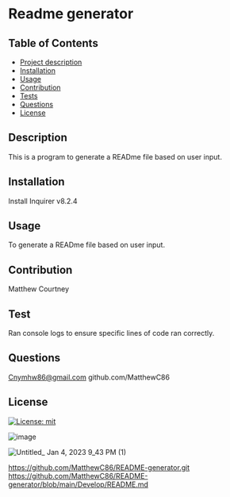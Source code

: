 # Readme generator

  ## Table of Contents
  - [Project description](#description)
  - [Installation](#installation)
  - [Usage](#usage)
  - [Contribution](#contribution)
  - [Tests](#tests)
  - [Questions](#questions)
  - [License](#license)

  ## Description
  This is a program to generate a READme file based on user input.

  ## Installation
  Install Inquirer v8.2.4

  ## Usage
  To generate a READme file based on user input.

  ## Contribution
  Matthew Courtney

  ## Test
  Ran console logs to ensure specific lines of code ran correctly.

  ## Questions
  Cnymhw86@gmail.com
  github.com/MatthewC86

  ## License
  [![License: mit](https://img.shields.io/badge/License-MIT-yellow.svg)](https://opensource.org/licenses/MIT)
  
  ![image](https://user-images.githubusercontent.com/114010089/210649178-a2a11786-2c95-4e2d-9127-0070e82237f1.png)
  
 ![Untitled_ Jan 4, 2023 9_43 PM (1)](https://user-images.githubusercontent.com/114010089/210691593-4a828fc6-dae0-493f-a446-3f987baf8082.gif)


  
  https://github.com/MatthewC86/README-generator.git
  https://github.com/MatthewC86/README-generator/blob/main/Develop/README.md


